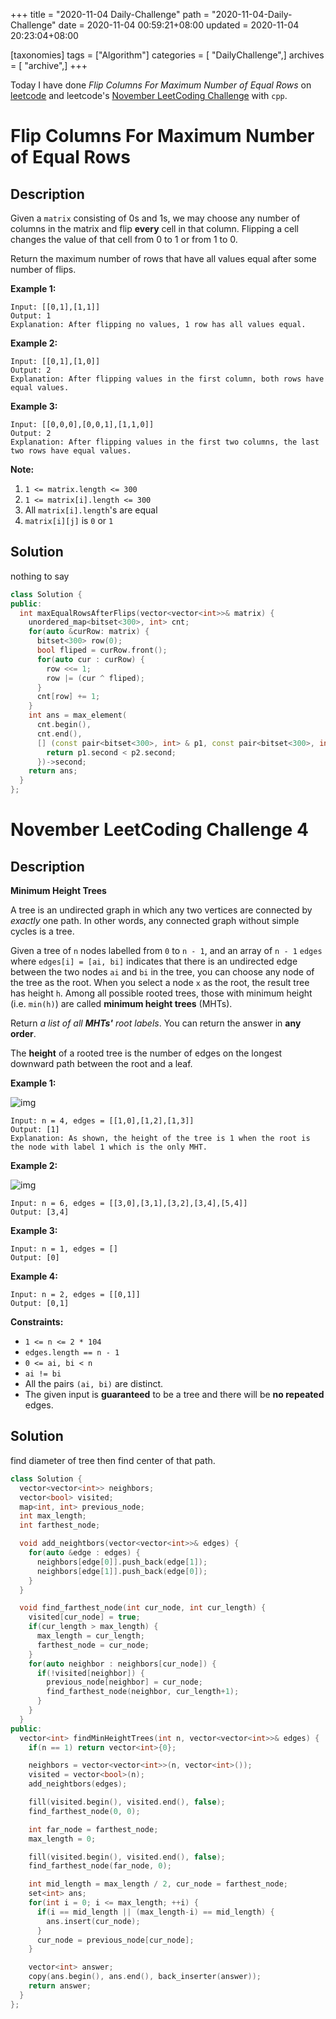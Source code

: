 +++
title = "2020-11-04 Daily-Challenge"
path = "2020-11-04-Daily-Challenge"
date = 2020-11-04 00:59:21+08:00
updated = 2020-11-04 20:23:04+08:00

[taxonomies]
tags = ["Algorithm"]
categories = [ "DailyChallenge",]
archives = [ "archive",]
+++

Today I have done *Flip Columns For Maximum Number of Equal Rows* on [leetcode](https://leetcode.com/problems/flip-columns-for-maximum-number-of-equal-rows/) and leetcode's [November LeetCoding Challenge](https://leetcode.com/explore/challenge/card/november-leetcoding-challenge/564/week-1-november-1st-november-7th/3519/) with `cpp`.

<!-- more -->

# Flip Columns For Maximum Number of Equal Rows

## Description

Given a `matrix` consisting of 0s and 1s, we may choose any number of columns in the matrix and flip **every** cell in that column. Flipping a cell changes the value of that cell from 0 to 1 or from 1 to 0.

Return the maximum number of rows that have all values equal after some number of flips.

**Example 1:**

```
Input: [[0,1],[1,1]]
Output: 1
Explanation: After flipping no values, 1 row has all values equal.
```

**Example 2:**

```
Input: [[0,1],[1,0]]
Output: 2
Explanation: After flipping values in the first column, both rows have equal values.
```

**Example 3:**

```
Input: [[0,0,0],[0,0,1],[1,1,0]]
Output: 2
Explanation: After flipping values in the first two columns, the last two rows have equal values.
```

**Note:**

1. `1 <= matrix.length <= 300`
2. `1 <= matrix[i].length <= 300`
3. All `matrix[i].length`'s are equal
4. `matrix[i][j]` is `0` or `1`

## Solution

nothing to say

``` cpp
class Solution {
public:
  int maxEqualRowsAfterFlips(vector<vector<int>>& matrix) {
    unordered_map<bitset<300>, int> cnt;
    for(auto &curRow: matrix) {
      bitset<300> row(0);
      bool fliped = curRow.front();
      for(auto cur : curRow) {
        row <<= 1;
        row |= (cur ^ fliped);
      }
      cnt[row] += 1;
    }
    int ans = max_element(
      cnt.begin(),
      cnt.end(),
      [] (const pair<bitset<300>, int> & p1, const pair<bitset<300>, int> & p2) {
        return p1.second < p2.second;
      })->second;
    return ans;
  }
};
```

# November LeetCoding Challenge 4

## Description

**Minimum Height Trees**

A tree is an undirected graph in which any two vertices are connected by *exactly* one path. In other words, any connected graph without simple cycles is a tree.

Given a tree of `n` nodes labelled from `0` to `n - 1`, and an array of `n - 1` `edges` where `edges[i] = [ai, bi]` indicates that there is an undirected edge between the two nodes `ai` and `bi` in the tree, you can choose any node of the tree as the root. When you select a node `x` as the root, the result tree has height `h`. Among all possible rooted trees, those with minimum height (i.e. `min(h)`) are called **minimum height trees** (MHTs).

Return *a list of all **MHTs'** root labels*. You can return the answer in **any order**.

The **height** of a rooted tree is the number of edges on the longest downward path between the root and a leaf.

**Example 1:**

![img](https://assets.leetcode.com/uploads/2020/09/01/e1.jpg)

```
Input: n = 4, edges = [[1,0],[1,2],[1,3]]
Output: [1]
Explanation: As shown, the height of the tree is 1 when the root is the node with label 1 which is the only MHT.
```

**Example 2:**

![img](https://assets.leetcode.com/uploads/2020/09/01/e2.jpg)

```
Input: n = 6, edges = [[3,0],[3,1],[3,2],[3,4],[5,4]]
Output: [3,4]
```

**Example 3:**

```
Input: n = 1, edges = []
Output: [0]
```

**Example 4:**

```
Input: n = 2, edges = [[0,1]]
Output: [0,1]
```

**Constraints:**

- `1 <= n <= 2 * 104`
- `edges.length == n - 1`
- `0 <= ai, bi < n`
- `ai != bi`
- All the pairs `(ai, bi)` are distinct.
- The given input is **guaranteed** to be a tree and there will be **no repeated** edges.

## Solution

find diameter of tree then find center of that path.

``` cpp
class Solution {
  vector<vector<int>> neighbors;
  vector<bool> visited;
  map<int, int> previous_node; 
  int max_length;
  int farthest_node;

  void add_neightbors(vector<vector<int>>& edges) {
    for(auto &edge : edges) {
      neighbors[edge[0]].push_back(edge[1]);
      neighbors[edge[1]].push_back(edge[0]);
    }
  }

  void find_farthest_node(int cur_node, int cur_length) {
    visited[cur_node] = true;
    if(cur_length > max_length) {
      max_length = cur_length;
      farthest_node = cur_node;
    }
    for(auto neighbor : neighbors[cur_node]) {
      if(!visited[neighbor]) {
        previous_node[neighbor] = cur_node;
        find_farthest_node(neighbor, cur_length+1);
      }
    }
  }
public:
  vector<int> findMinHeightTrees(int n, vector<vector<int>>& edges) {
    if(n == 1) return vector<int>{0};

    neighbors = vector<vector<int>>(n, vector<int>());
    visited = vector<bool>(n);
    add_neightbors(edges);

    fill(visited.begin(), visited.end(), false);
    find_farthest_node(0, 0);

    int far_node = farthest_node;
    max_length = 0;

    fill(visited.begin(), visited.end(), false);
    find_farthest_node(far_node, 0);

    int mid_length = max_length / 2, cur_node = farthest_node;
    set<int> ans;
    for(int i = 0; i <= max_length; ++i) {
      if(i == mid_length || (max_length-i) == mid_length) {
        ans.insert(cur_node);
      }
      cur_node = previous_node[cur_node];
    }

    vector<int> answer;
    copy(ans.begin(), ans.end(), back_inserter(answer));
    return answer;
  }
};
```
